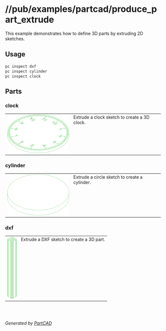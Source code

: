 # //pub/examples/partcad/produce_part_extrude

This example demonstrates how to define 3D parts by extruding 2D sketches.

## Usage
```shell
pc inspect dxf
pc inspect cylinder
pc inspect clock
```


## Parts

### clock
<table><tr>
<td valign=top><a href="clock.extrude"><img src="././clock.svg" style="width: auto; height: auto; max-width: 200px; max-height: 200px;"></a></td>
<td valign=top>Extrude a clock sketch to create a 3D clock.</td>
</tr></table>

### cylinder
<table><tr>
<td valign=top><a href="cylinder.extrude"><img src="././cylinder.svg" style="width: auto; height: auto; max-width: 200px; max-height: 200px;"></a></td>
<td valign=top>Extrude a circle sketch to create a cylinder.</td>
</tr></table>

### dxf
<table><tr>
<td valign=top><a href="dxf.extrude"><img src="././dxf.svg" style="width: auto; height: auto; max-width: 200px; max-height: 200px;"></a></td>
<td valign=top>Extrude a DXF sketch to create a 3D part.</td>
</tr></table>

<br/><br/>

*Generated by [PartCAD](https://partcad.org/)*

